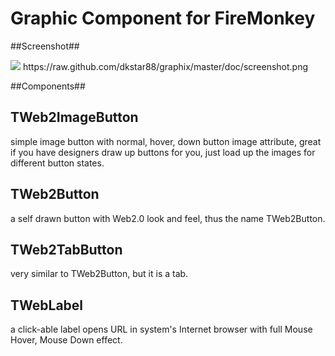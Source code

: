 
Graphic Component for FireMonkey
=======


##Screenshot##

<img src="https://raw.github.com/dkstar88/graphix/master/doc/screenshot.png" />
https://raw.github.com/dkstar88/graphix/master/doc/screenshot.png


##Components##



TWeb2ImageButton 
----------------
simple image button with normal, hover, down button image attribute, great if you have designers draw up buttons for you, just load up the images for different button states. 


TWeb2Button 
----------------
a self drawn button with Web2.0 look and feel, thus the name TWeb2Button.

TWeb2TabButton 
----------------
very similar to TWeb2Button, but it is a tab.

TWebLabel
----------------
a click-able label opens URL in system's Internet browser with full Mouse Hover, Mouse Down effect. 
